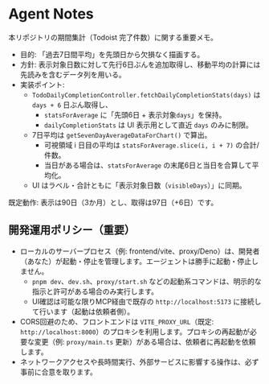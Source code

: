 # Agent Notes

本リポジトリの期間集計（Todoist 完了件数）に関する重要メモ。

- 目的: 「過去7日間平均」を先頭日から欠損なく描画する。
- 方針: 表示対象日数に対して先行6日ぶんを追加取得し、移動平均の計算には先読みを含むデータ列を用いる。
- 実装ポイント:
  - `TodoDailyCompletionController.fetchDailyCompletionStats(days)` は `days + 6` 日ぶん取得し、
    - `statsForAverage` に「先頭6日 + 表示対象`days`」を保持。
    - `dailyCompletionStats` は UI 表示用として直近 `days` のみに制限。
  - 7日平均は `getSevenDayAverageDataForChart()` で算出。
    - 可視領域 i 日目の平均は `statsForAverage.slice(i, i + 7)` の合計/件数。
    - 当日がある場合は、`statsForAverage` の末尾6日と当日を合算して平均化。
  - UI はラベル・合計ともに「表示対象日数（`visibleDays`）」に同期。

既定動作: 表示は90日（3か月）とし、取得は97日（+6日）です。

## 開発運用ポリシー（重要）

- ローカルのサーバープロセス（例: frontend/vite、proxy/Deno）は、開発者（あなた）が起動・停止を管理します。エージェントは勝手に起動・停止しません。
  - `pnpm dev`、`dev.sh`、`proxy/start.sh` などの起動系コマンドは、明示的な指示と許可がある場合のみ実行します。
  - UI確認は可能な限りMCP経由で既存の `http://localhost:5173` に接続して行います（起動は依頼者側）。
- CORS回避のため、フロントエンドは `VITE_PROXY_URL`（既定: `http://localhost:8000`）のプロキシを利用します。プロキシの再起動が必要な変更（例: `proxy/main.ts` 更新）がある場合は、依頼者に再起動を依頼します。
- ネットワークアクセスや長時間実行、外部サービスに影響する操作は、必ず事前に合意を取ります。
